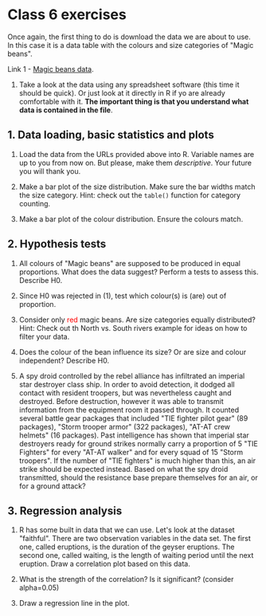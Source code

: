 # Class 6 exercises

Once again, the first thing to do is download the data we are about to use. In this case it is a data table with the colours and size categories of "Magic beans".

Link 1 - [Magic beans data](https://gitlab.com/StuntsPT/bp2018/blob/master/docs/classes/exercises/Magic_beans.csv).

1. Take a look at the data using any spreadsheet software (this time it should be quick). Or just look at it directly in R if yo are already comfortable with it. **The important thing is that you understand what data is contained in the file**.

## 1. Data loading, basic statistics and plots

1. Load the data from the URLs provided above into R. Variable names are up to you from now on. But please, make them *descriptive*. Your future you will thank you.

2. Make a bar plot of the size distribution. Make sure the bar widths match the size category.
Hint: check out the `table()` function for category counting.

3. Make a bar plot of the colour distribution. Ensure the colours match.

## 2. Hypothesis tests

1. All colours of "Magic beans" are supposed to be produced in equal proportions. What does the data suggest? Perform a tests to assess this. Describe H0.

2. Since H0 was rejected in (1), test which colour(s) is (are) out of proportion.

3. Consider only <font color="red">red</font> magic beans. Are size categories equally distributed?
Hint: Check out th North vs. South rivers example for ideas on how to filter your data.

4. Does the colour of the bean influence its size? Or are size and colour independent? Describe H0.

5. A spy droid controlled by the rebel alliance has infiltrated an imperial star destroyer class ship. In order to avoid detection, it dodged all contact with resident troopers, but was nevertheless caught and destroyed. Before destruction, however it was able to transmit information from the equipment room it passed through. It counted several battle gear packages that included "TIE fighter pilot gear" (89 packages), "Storm trooper armor" (322 packages), "AT-AT crew helmets" (16 packages). Past intelligence has shown that imperial star destroyers ready for ground strikes normally carry a proportion of 5 "TIE Fighters" for every "AT-AT walker" and for every squad of 15 "Storm troopers". If the number of "TIE fighters" is much higher than this, an air strike should be expected instead. Based on what the spy droid transmitted, should the resistance base prepare themselves for an air, or for a ground attack?

## 3. Regression analysis

1. R has some built in data that we can use. Let's look at the dataset "faithful". There are two observation variables in the data set. The first one, called eruptions, is the duration of the geyser eruptions. The second one, called waiting, is the length of waiting period until the next eruption.
Draw a correlation plot based on this data.

2. What is the strength of the correlation? Is it significant? (consider alpha=0.05)

3. Draw a regression line in the plot.
